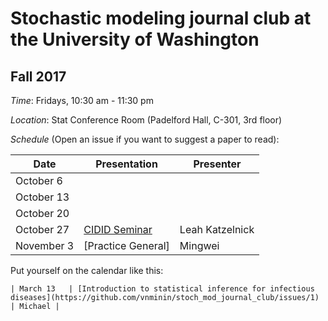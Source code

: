 # Stochastic modeling journal club at the University of Washington

## Fall 2017

*Time*: Fridays, 10:30 am - 11:30 pm

*Location*: Stat Conference Room (Padelford Hall, C-301, 3rd floor)

*Schedule* (Open an issue if you want to suggest a paper to read):

| Date | Presentation | Presenter |
|------|--------------|-----------|
| October 6 |  |  |
| October 13 |  |  |
| October 20 |  |  |
| October 27 | [CIDID Seminar](http://www.cidid.org/events/2017/10/27/cidid-seminar-leah-katzelnick) | Leah Katzelnick |
| November 3 | [Practice General] | Mingwei |


Put yourself on the calendar like this:
```
| March 13   | [Introduction to statistical inference for infectious diseases](https://github.com/vnminin/stoch_mod_journal_club/issues/1) | Michael |
```

